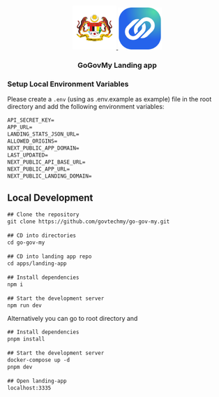 <div align="center">
  <a href="https://go.gov.my">
  <img width="100" alt="GoGovMY - Malaysia's open-source link management infrastructure." src="./apps/web/public/_static/jata_192.png">
    <img width="100" alt="GoGovMY - Malaysia's open-source link management infrastructure." src="./apps/web/public/_static/logo.png">
    
  </a>
</div>

<h3 align="center">GoGovMy Landing app </h3>

### Setup Local Environment Variables

Please create a `.env` (using as .env.example as example) file in the root directory and add the following environment variables:

```
API_SECRET_KEY=
APP_URL=
LANDING_STATS_JSON_URL=
ALLOWED_ORIGINS=
NEXT_PUBLIC_APP_DOMAIN=
LAST_UPDATED=
NEXT_PUBLIC_API_BASE_URL=
NEXT_PUBLIC_APP_URL=
NEXT_PUBLIC_LANDING_DOMAIN=
```

## Local Development

```
## Clone the repository
git clone https://github.com/govtechmy/go-gov-my.git

## CD into directories
cd go-gov-my

## CD into landing app repo
cd apps/landing-app

## Install dependencies
npm i

## Start the development server
npm run dev
```

Alternatively you can go to root directory and 

```
## Install dependencies
pnpm install

## Start the development server
docker-compose up -d
pnpm dev

## Open landing-app
localhost:3335
```

